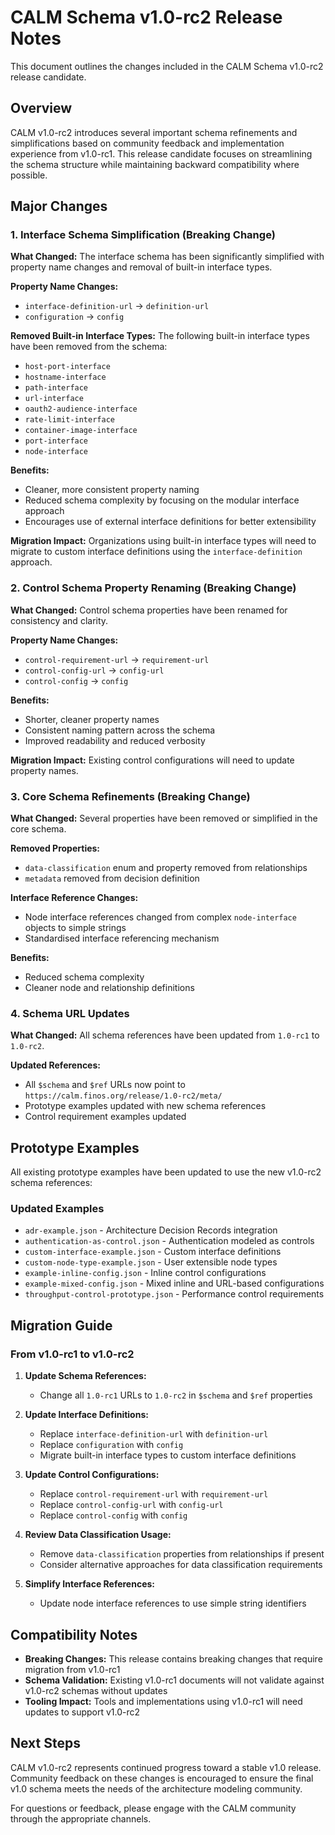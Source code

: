 # CALM Schema v1.0-rc2 Release Notes

This document outlines the changes included in the CALM Schema v1.0-rc2 release candidate.

## Overview

CALM v1.0-rc2 introduces several important schema refinements and simplifications based on community feedback and implementation experience from v1.0-rc1. This release candidate focuses on streamlining the schema structure while maintaining backward compatibility where possible.

## Major Changes

### 1. Interface Schema Simplification (Breaking Change)

**What Changed:** The interface schema has been significantly simplified with property name changes and removal of built-in interface types.

**Property Name Changes:**
- `interface-definition-url` → `definition-url`
- `configuration` → `config`

**Removed Built-in Interface Types:**
The following built-in interface types have been removed from the schema:
- `host-port-interface`
- `hostname-interface` 
- `path-interface`
- `url-interface`
- `oauth2-audience-interface`
- `rate-limit-interface`
- `container-image-interface`
- `port-interface`
- `node-interface`

**Benefits:**
- Cleaner, more consistent property naming
- Reduced schema complexity by focusing on the modular interface approach
- Encourages use of external interface definitions for better extensibility

**Migration Impact:** Organizations using built-in interface types will need to migrate to custom interface definitions using the `interface-definition` approach.

### 2. Control Schema Property Renaming (Breaking Change)

**What Changed:** Control schema properties have been renamed for consistency and clarity.

**Property Name Changes:**
- `control-requirement-url` → `requirement-url`
- `control-config-url` → `config-url`
- `control-config` → `config`

**Benefits:**
- Shorter, cleaner property names
- Consistent naming pattern across the schema
- Improved readability and reduced verbosity

**Migration Impact:** Existing control configurations will need to update property names.

### 3. Core Schema Refinements (Breaking Change)

**What Changed:** Several properties have been removed or simplified in the core schema.

**Removed Properties:**
- `data-classification` enum and property removed from relationships
- `metadata` removed from decision definition

**Interface Reference Changes:**
- Node interface references changed from complex `node-interface` objects to simple strings
- Standardised interface referencing mechanism

**Benefits:**
- Reduced schema complexity
- Cleaner node and relationship definitions

### 4. Schema URL Updates

**What Changed:** All schema references have been updated from `1.0-rc1` to `1.0-rc2`.

**Updated References:**
- All `$schema` and `$ref` URLs now point to `https://calm.finos.org/release/1.0-rc2/meta/`
- Prototype examples updated with new schema references
- Control requirement examples updated

## Prototype Examples

All existing prototype examples have been updated to use the new v1.0-rc2 schema references:

### Updated Examples
- `adr-example.json` - Architecture Decision Records integration
- `authentication-as-control.json` - Authentication modeled as controls
- `custom-interface-example.json` - Custom interface definitions
- `custom-node-type-example.json` - User extensible node types
- `example-inline-config.json` - Inline control configurations
- `example-mixed-config.json` - Mixed inline and URL-based configurations
- `throughput-control-prototype.json` - Performance control requirements

## Migration Guide

### From v1.0-rc1 to v1.0-rc2

1. **Update Schema References:**
   - Change all `1.0-rc1` URLs to `1.0-rc2` in `$schema` and `$ref` properties

2. **Update Interface Definitions:**
   - Replace `interface-definition-url` with `definition-url`
   - Replace `configuration` with `config`
   - Migrate built-in interface types to custom interface definitions

3. **Update Control Configurations:**
   - Replace `control-requirement-url` with `requirement-url`
   - Replace `control-config-url` with `config-url`
   - Replace `control-config` with `config`

4. **Review Data Classification Usage:**
   - Remove `data-classification` properties from relationships if present
   - Consider alternative approaches for data classification requirements

5. **Simplify Interface References:**
   - Update node interface references to use simple string identifiers

## Compatibility Notes

- **Breaking Changes:** This release contains breaking changes that require migration from v1.0-rc1
- **Schema Validation:** Existing v1.0-rc1 documents will not validate against v1.0-rc2 schemas without updates
- **Tooling Impact:** Tools and implementations using v1.0-rc1 will need updates to support v1.0-rc2

## Next Steps

CALM v1.0-rc2 represents continued progress toward a stable v1.0 release. Community feedback on these changes is encouraged to ensure the final v1.0 schema meets the needs of the architecture modeling community.

For questions or feedback, please engage with the CALM community through the appropriate channels.